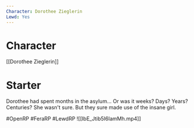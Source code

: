 ```yaml
---
Character: Dorothee Zieglerin
Lewd: Yes
---
```

# Character
[[Dorothee Zieglerin]]

# Starter
Dorothee had spent months in the asylum... Or was it weeks? Days? Years? Centuries? She wasn't sure. But they sure made use of the insane girl.  

#OpenRP #FeraRP #LewdRP 
![[IbE_Jtib5I6lamMh.mp4]]